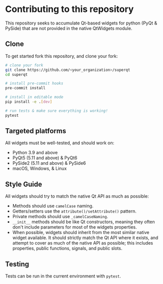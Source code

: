 # Contributing to this repository

This repository seeks to accumulate Qt-based widgets for python (PyQt & PySide)
that are not provided in the native QtWidgets module.

## Clone

To get started fork this repository, and clone your fork:

```bash
# clone your fork
git clone https://github.com/<your_organization>/superqt
cd superqt

# install pre-commit hooks
pre-commit install

# install in editable mode
pip install -e .[dev]

# run tests & make sure everything is working!
pytest
```

## Targeted platforms

All widgets must be well-tested, and should work on:

- Python 3.9 and above
- PyQt5 (5.11 and above) & PyQt6
- PySide2 (5.11 and above) & PySide6
- macOS, Windows, & Linux


## Style Guide

All widgets should try to match the native Qt API as much as possible:

- Methods should use `camelCase` naming.
- Getters/setters use the `attribute()/setAttribute()` pattern.
- Private methods should use `_camelCaseNaming`.
- `__init__` methods should be like Qt constructors, meaning they often don't
  include parameters for most of the widgets properties.
- When possible, widgets should inherit from the most similar native widget
  available. It should strictly match the Qt API where it exists, and attempt to
  cover as much of the native API as possible; this includes properties, public
  functions, signals, and public slots.

## Testing

Tests can be run in the current environment with `pytest`.
